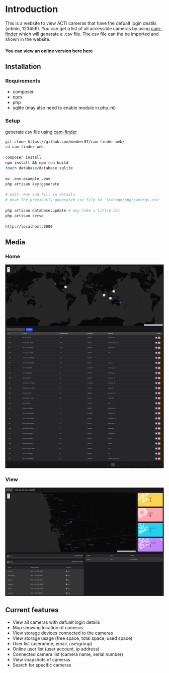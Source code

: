 # Introduction

This is a website to view ACTi cameras that have the defualt login deatils (admin, 123456). You can get a list of all accessible cameras by using [cam-finder](https://github.com/member87/cam-finder) which will generate a .csv file. The csv file can the be imported and shown in the website. 

#### You can view an online version here [here](https://cam-finder.member87.uk)

## Installation

### Requirements
- composer
- npm
- php
- sqlite (may also need to enable module in php.ini)

### Setup
generate csv file using [cam-finder](https://github.com/member87/cam-finder)

```sh
git clone https://github.com/member87/cam-finder-web/
cd cam-finder-web

composer install
npm install && npm run build
touch database/database.sqlite

mv .env.example .env
php artisan key:generate

# edit .env and fill in details
# move the previously generated csv file to 'storage/app/cameras.csv'

php artisan database:update # may take a little bit
php artisan serve

http://localhost:8000

```

## Media
### Home
![home](https://github.com/member87/cam-finder-web/blob/main/media/home.png?raw=true)

### View
![view](https://github.com/member87/cam-finder-web/blob/main/media/view.png?raw=true)

## Current features
- View all cameras with defualt login details
- Map showing location of cameras
- View storage devices connected to the cameras
- View storage usage (free space, total space, used space)
- User list (useranme, email, usergroup)
- Online user list (user account, ip address)
- Connected camera list (camera name, serial number)
- View snapshots of cameras
- Search for specific cameras

